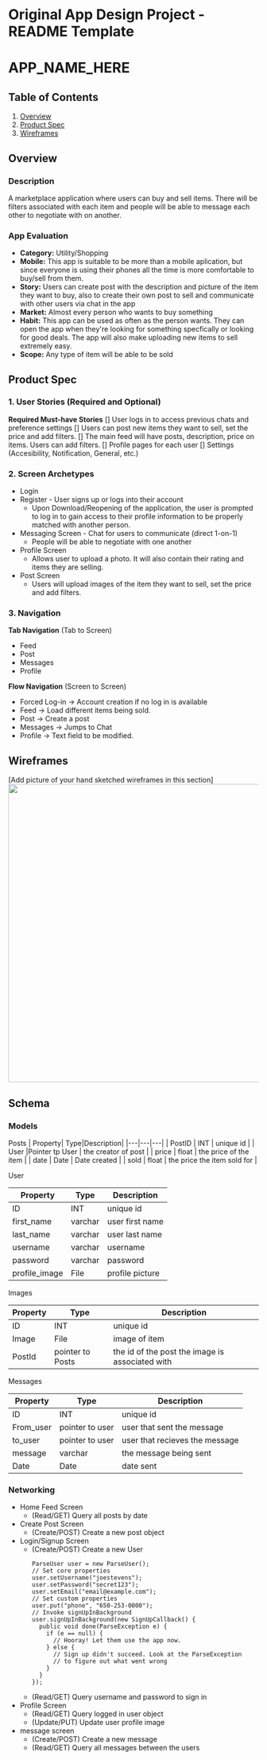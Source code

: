 Original App Design Project - README Template
===

# APP_NAME_HERE

## Table of Contents
1. [Overview](#Overview)
1. [Product Spec](#Product-Spec)
1. [Wireframes](#Wireframes)


## Overview
### Description
A marketplace application where users can buy and sell items. There will be filters associated with each item and people will be able to message each other to negotiate with on another.

### App Evaluation
- **Category:**  Utility/Shopping
- **Mobile:**  This app is suitable to be more than a mobile aplication, but since everyone is using their phones all the time is more comfortable to buy/sell from them.
- **Story:**  Users can create post with the description and picture of the item they want to buy, also to create their own post to sell and communicate with other users via chat in the app
- **Market:**  Almost every person who wants to buy something
- **Habit:** This app can be used as often as the person wants. They can open the app when they're looking for something specfically or looking for good deals. The app will also make uploading new items to sell extremely easy.
- **Scope:** Any type of item will be able to be sold 

## Product Spec

### 1. User Stories (Required and Optional)

**Required Must-have Stories**
[] User logs in to access previous chats and preference settings
[] Users can post new items they want to sell, set the price and add filters. 
[] The main feed will have posts, description, price on items. Users can add filters.
[] Profile pages for each user
[] Settings (Accesibility, Notification, General, etc.)


### 2. Screen Archetypes

* Login 
* Register - User signs up or logs into their account
   * Upon Download/Reopening of the application, the user is prompted to log in to gain access to their profile information to be properly matched with another person. 
* Messaging Screen - Chat for users to communicate (direct 1-on-1)
   * People will be able to negotiate with one another
* Profile Screen 
   * Allows user to upload a photo. It will also contain their rating and items they are selling.
* Post Screen 
    * Users will upload images of the item they want to sell, set the price and add filters. 

### 3. Navigation

**Tab Navigation** (Tab to Screen)

* Feed
* Post
* Messages
* Profile

**Flow Navigation** (Screen to Screen)

* Forced Log-in -> Account creation if no log in is available
* Feed -> Load different items being sold.
* Post -> Create a post
* Messages -> Jumps to Chat
* Profile -> Text field to be modified. 



## Wireframes
[Add picture of your hand sketched wireframes in this section]
<img src="YOUR_WIREFRAME_IMAGE_URL" width=600>


## Schema 

### Models
Posts
| Property| Type|Description|
|---|---|---|
| PostID  | INT  |  unique id |
| User   |Pointer tp User   | the creator of post  |
| price   | float   | the price of the item  |
| date   | Date   | Date created  |
| sold   | float   | the price the item sold for |

User

| Property| Type|Description|
|---|---|---|
| ID  | INT  |  unique id |
| first_name   | varchar  | user first name |
| last_name    | varchar   | user last name  |
| username    | varchar   | username  |
| password    | varchar   | password  |
| profile_image    | File   | profile picture  |

Images

| Property| Type|Description|
|---|---|---|
| ID  | INT  |  unique id |
|Image   |File   | image of item  |
| PostId   | pointer to Posts   | the id of the post the image is associated with  |

Messages

| Property| Type|Description|
|---|---|---|
| ID  | INT  |  unique id |
| From_user  | pointer to user  |  user that sent the message |
|to_user   |pointer to user   | user that recieves the message  |
| message   | varchar   | the message being sent  |
| Date   | Date   | date sent  |
### Networking


* Home Feed Screen
    * (Read/GET) Query all posts by date 
* Create Post Screen
    * (Create/POST) Create a new post object
* Login/Signup  Screen
    * (Create/POST) Create a new User 
        ``` 
        ParseUser user = new ParseUser();
        // Set core properties
        user.setUsername("joestevens");
        user.setPassword("secret123");
        user.setEmail("email@example.com");
        // Set custom properties
        user.put("phone", "650-253-0000");
        // Invoke signUpInBackground
        user.signUpInBackground(new SignUpCallback() {
          public void done(ParseException e) {
            if (e == null) {
              // Hooray! Let them use the app now.
            } else {
              // Sign up didn't succeed. Look at the ParseException
              // to figure out what went wrong
            }
          }
        });
        ```
     * (Read/GET) Query username and password to sign in    
* Profile  Screen
    * (Read/GET) Query logged in user object
    * (Update/PUT) Update user profile image
* message screen
    * (Create/POST) Create a new message 
    * (Read/GET) Query all messages between the users
